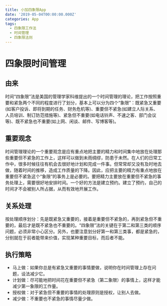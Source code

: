 ```yaml
---
title: 小加四象限App
date: '2019-05-04T00:00:00.000Z'
categories: App
tags:
  - 四象限工作法
  - 时间管理
  - 四象限法则
---
```


# 四象限时间管理

## 由来

时间“四象限”法是美国的管理学家科维提出的一个时间管理的理论，把工作按照重要和紧急两个不同的程度进行了划分，基本上可以分为四个“象限”：既紧急又重要\(如客户投诉、即将到期的任务、财务危机等\)、重要但不紧急\(如建立人际关系、人员培训、制订防范措施等\)、紧急但不重要\(如电话铃声、不速之客、部门会议等\)、既不紧急也不重要\(如上网、闲谈、邮件、写博客等\)。

## 重要观念

时间管理理论的一个重要观念是应有重点地把主要的精力和时间集中地放在处理那些重要但不紧急的工作上，这样可以做到未雨绸缪，防患于未然。在人们的日常工作中，很多时候往往有机会去很好地计划和完成一件事。但常常却又没有及时地去做，随着时间的推移，造成工作质量的下降。因此，应把主要的精力有重点地放在重要但不紧急这个“象限”的事务上是必要的。要把精力主要放在重要但不紧急的事务处理上，需要很好地安排时间。一个好的方法是建立预约。建立了预约，自己的时间才不会被别人所占据，从而有效地开展工作。

## 关系处理

按处理顺序划分：先是既紧急又重要的，接着是重要但不紧急的，再到紧急但不重要的，最后才是既不紧急也不重要的。“四象限”法的关键在于第二和第三类的顺序问题，必须非常小心区分。另外，也要注意划分好第一和第三类事，都是紧急的，分别就在于前者能带来价值，实现某种重要目标，而后者不能。

## 执行策略

* 马上做：如果你总是有紧急又重要的事情要做，说明你在时间管理上存在问题，设法减少它。
* 计划做：尽可能地把时间花在重要但不紧急（第二象限）的事情上，这样才能减少第一象限的工作量。
* 授权做：对于紧急但不重要的事情的处理原则是授权，让别人去做。
* 减少做：不重要也不紧急的事情尽量少做。

